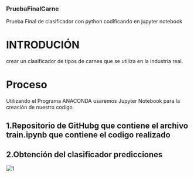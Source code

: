 ### PruebaFinalCarne
Prueba Final de clasificador con python codificando en jupyter notebook

# INTRODUCIÓN
crear un clasificador de tipos de carnes que se utiliza en la industria real.
# Proceso
Utilizando el Programa ANACONDA usaremos Jupyter Notebook para la creación de nuestro codigo

1.Repositorio de GitHubg que contiene el archivo train.ipynb que contiene el codigo realizado
---
2.Obtención del clasificador predicciones
---
![1](https://i.pinimg.com/564x/a7/45/4e/a7454e87e65d9fd107dd78d8ab07c7dd.jpg)
